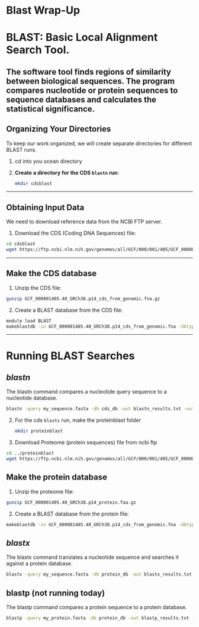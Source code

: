 # Blast Wrap-Up
# BLAST: Basic Local Alignment Search Tool.
The software tool finds regions of similarity between biological sequences. The program compares nucleotide or protein sequences to sequence databases and calculates the statistical significance.
---
## **Organizing Your Directories**
To keep our work organized, we will create separate directories for different BLAST runs.

1. cd into you ocean directory

1. **Create a directory for the CDS `blastn` run**:
   ```bash
   mkdir cdsblast

---
## Obtaining Input Data
We need to download reference data from the NCBI FTP server.

1. Download the CDS (Coding DNA Sequences) file:
``` bash
cd cdsblast
wget https://ftp.ncbi.nlm.nih.gov/genomes/all/GCF/000/001/405/GCF_000001405.40_GRCh38.p14/GCF_000001405.40_GRCh38.p14_cds_from_genomic.fna.gz
```

---
## Make the CDS database
1. Unzip the CDS file:
``` bash
gunzip GCF_000001405.40_GRCh38.p14_cds_from_genomic.fna.gz
```
2. Create a BLAST database from the CDS file:
``` bash
module load BLAST
makeblastdb -in GCF_000001405.40_GRCh38.p14_cds_from_genomic.fna -dbtype nucl -out cds_db
```

---
# Running BLAST Searches

## *blastn*
The blastn command compares a nucleotide query sequence to a nucleotide database.

``` bash
blastn -query my_sequence.fasta -db cds_db -out blastn_results.txt -outfmt 6
```

2. For the cds `blastx` run, make the proteinblast folder
   ```bash
   mkdir proteinblast

2. Download Proteome (protein sequences) file from ncbi ftp
``` bash
cd ../proteinblast
wget https://ftp.ncbi.nlm.nih.gov/genomes/all/GCF/000/001/405/GCF_000001405.40_GRCh38.p14/GCF_000001405.40_GRCh38.p14_protein.faa.gz
```

## Make the protein database
1. Unzip the proteome file:
``` bash
gunzip GCF_000001405.40_GRCh38.p14_protein.faa.gz
```
2. Create a BLAST database from the protein file:
``` bash
makeblastdb -in GCF_000001405.40_GRCh38.p14_cds_from_genomic.fna -dbtype prot -out protein_db
```


## *blastx*
The blastx command translates a nucleotide sequence and searches it against a protein database.
``` bash
blastx -query my_sequence.fasta -db protein_db -out blastx_results.txt -outfmt 6
```

## blastp (not running today)
The blastp command compares a protein sequence to a protein database.
``` bash
blastp -query my_protein.fasta -db protein_db -out blastp_results.txt -outfmt 6

